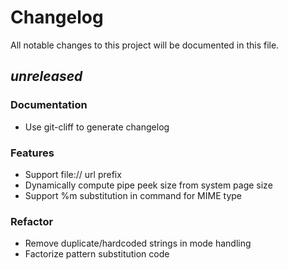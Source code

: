 # Changelog

All notable changes to this project will be documented in this file.

## _unreleased_

### Documentation

- Use git-cliff to generate changelog

### Features

- Support file:// url prefix
- Dynamically compute pipe peek size from system page size
- Support %m substitution in command for MIME type

### Refactor

- Remove duplicate/hardcoded strings in mode handling
- Factorize pattern substitution code

<!-- generated by git-cliff -->
